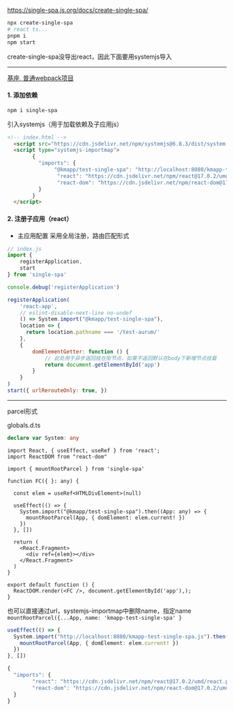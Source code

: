 
https://single-spa.js.org/docs/create-single-spa/
```bash
npx create-single-spa
# react ts...
pnpm i
npm start
```
create-single-spa没导出react，因此下面要用systemjs导入

---
[基座, 普通webpack项目](https://juejin.cn/post/7202812701440098361)
#### 1. 添加依赖

`npm i single-spa`

引入systemjs（用于加载依赖及子应用js）

```html
<!-- index.html -->
  <script src="https://cdn.jsdelivr.net/npm/systemjs@6.8.3/dist/system.js"></script>
  <script type="systemjs-importmap">
        {
          "imports": {
               "@kmapp/test-single-spa": "http://localhost:8080/kmapp-test-single-spa.js", 
                "react": "https://cdn.jsdelivr.net/npm/react@17.0.2/umd/react.production.min.js",
                "react-dom": "https://cdn.jsdelivr.net/npm/react-dom@17.0.2/umd/react-dom.production.min.js"
          }
        }
  </script>
```

#### 2. 注册子应用（react）
- 主应用配置
采用全局注册，路由匹配形式
```js
// index.js
import {
	registerApplication,
	start
} from 'single-spa'

console.debug('registerApplication')

registerApplication(
	'react-app',
	// eslint-disable-next-line no-undef
	() => System.import("@kmapp/test-single-spa"),
	location => {
      return location.pathname === '/test-aurum/'
    },
	{
		domElementGetter: function () {
			// 此处用于异步返回挂在街节点，如果不返回默认在body下新增节点挂载
			return document.getElementById('app')
		}
	}
)
start({ urlRerouteOnly: true, })
```

--- 
parcel形式

globals.d.ts
```ts
declare var System: any
```

```tsx
import React, { useEffect, useRef } from 'react';
import ReactDOM from "react-dom"

import { mountRootParcel } from 'single-spa'

function FC({ }: any) {

  const elem = useRef<HTMLDivElement>(null)

  useEffect(() => {
    System.import("@kmapp/test-single-spa").then((App: any) => {
      mountRootParcel(App, { domElement: elem.current! })
    })
  }, [])

  return (
    <React.Fragment>
      <div ref={elem}></div>
    </React.Fragment>
  )
}

export default function () {
  ReactDOM.render(<FC />, document.getElementById('app'),);
}
```

也可以直接通过url，systemjs-importmap中删除name，指定name `mountRootParcel({...App, name: 'kmapp-test-single-spa' }`
```ts
useEffect(() => {
  System.import("http://localhost:8080/kmapp-test-single-spa.js").then((App: any) => {
    mountRootParcel(App, { domElement: elem.current! })
  })
}, [])

{
  "imports": {
        "react": "https://cdn.jsdelivr.net/npm/react@17.0.2/umd/react.production.min.js",
        "react-dom": "https://cdn.jsdelivr.net/npm/react-dom@17.0.2/umd/react-dom.production.min.js"
  }
}
```